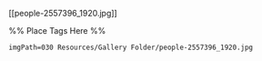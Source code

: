<span class='gallery-span-info'> [[people-2557396_1920.jpg]] </span>

%% Place Tags Here %%
```gallery-info
imgPath=030 Resources/Gallery Folder/people-2557396_1920.jpg
```
